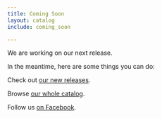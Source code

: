 ```yaml
---
title: Coming Soon
layout: catalog
include: coming_soon

---
```


We are working on our next release.

In the meantime,
here are some things you can do:

Check out
[our new releases](/).

Browse
[our whole catalog](/books/).

Follow us
[on Facebook](https://www.facebook.com/DriscollBrookPress).

